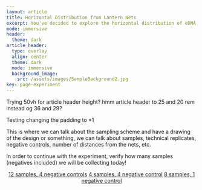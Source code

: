 ```yaml
---
layout: article
title: Horizontal Distribution from Lantern Nets
excerpt: You've decided to explore the horizontal distribution of eDNA from lantern nets... great! Read below to familiarize yourself with the sampling design.
mode: immersive
header:
  theme: dark
article_header:
  type: overlay
  align: center
  theme: dark
  mode: immersive
  background_image:
    src: /assets/images/SampleBackground2.jpg
key: page-experiment
---
```


Trying 50vh for article header height?
hmm article header to 25 and 20 rem instead og 36 and 29?

Testing changing the padding to *1

This is where we can talk about the sampling scheme and have a drawing of the design or something, we can talk about samples, technical replicates, negative controls, number of distances from the nets, etc. 

In order to continue with the experiment, verify how many samples (negatives included) we will be collecting today!

<p align="center">
<a class="button button--outline-primary button--pill" href="">12 samples, 4 negative controls</a> <a class="button button--outline-primary button--pill" href="">4 samples, 4 negative control</a> <a class="button button--outline-primary button--pill" href="">8 samples, 1 negative control</a></p>

